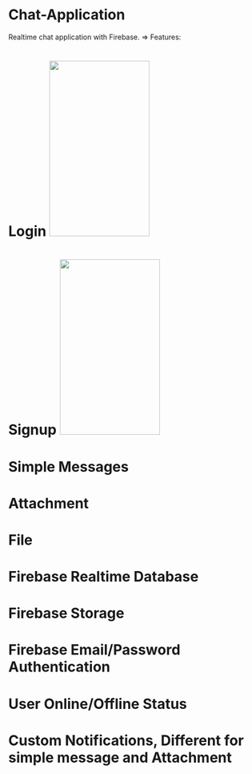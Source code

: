 # Chat-Application
Realtime chat application with Firebase.
=> Features:
# Login <img style=text-align:center src = https://user-images.githubusercontent.com/37478549/190108959-2dd49a8b-4384-4324-beba-5c7fbb8754ab.png width="200" height="350" />
# Signup <img src=https://user-images.githubusercontent.com/37478549/190109024-1678a376-2b66-432e-9b8a-01c304e2800c.png width="200" height="350" />
# Simple Messages
# Attachment
# File
# Firebase Realtime Database
# Firebase Storage
# Firebase Email/Password Authentication
# User Online/Offline Status
# Custom Notifications, Different for simple message and Attachment
